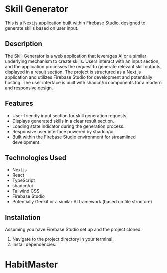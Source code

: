 # Skill Generator

This is a Next.js application built within Firebase Studio, designed to generate skills based on user input.

## Description

The Skill Generator is a web application that leverages AI or a similar underlying mechanism to create skills. Users interact with an input section, and the application processes the request to generate relevant skill outputs, displayed in a result section. The project is structured as a Next.js application and utilizes Firebase Studio for development and potentially hosting. The user interface is built with shadcn/ui components for a modern and responsive design.

## Features

- User-friendly input section for skill generation requests.
- Displays generated skills in a clear result section.
- Loading state indicator during the generation process.
- Responsive user interface powered by shadcn/ui.
- Built within the Firebase Studio environment for streamlined development.

## Technologies Used

- Next.js
- React
- TypeScript
- shadcn/ui
- Tailwind CSS
- Firebase Studio
- Potentially Genkit or a similar AI framework (based on file structure)

## Installation

Assuming you have Firebase Studio set up and the project cloned:

1. Navigate to the project directory in your terminal.
2. Install dependencies:

# HabitMaster
